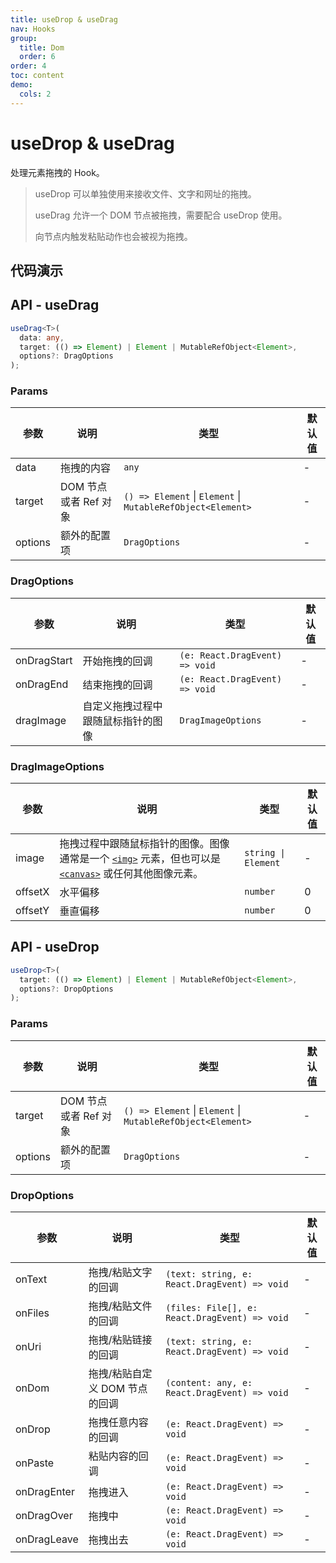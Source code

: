 ```yaml
---
title: useDrop & useDrag
nav: Hooks
group:
  title: Dom
  order: 6
order: 4
toc: content
demo:
  cols: 2
---
```


# useDrop & useDrag

处理元素拖拽的 Hook。

> useDrop 可以单独使用来接收文件、文字和网址的拖拽。
>
> useDrag 允许一个 DOM 节点被拖拽，需要配合 useDrop 使用。
>
> 向节点内触发粘贴动作也会被视为拖拽。

## 代码演示

<code src="./demo/demo1.tsx"></code>
<code src="./demo/demo2.tsx"></code>

## API - useDrag

```typescript
useDrag<T>(
  data: any,
  target: (() => Element) | Element | MutableRefObject<Element>,
  options?: DragOptions
);
```

### Params

| 参数    | 说明                  | 类型                                                        | 默认值 |
| ------- | --------------------- | ----------------------------------------------------------- | ------ |
| data    | 拖拽的内容            | `any`                                                       | -      |
| target  | DOM 节点或者 Ref 对象 | `() => Element` \| `Element` \| `MutableRefObject<Element>` | -      |
| options | 额外的配置项          | `DragOptions`                                               | -      |

### DragOptions

| 参数        | 说明                               | 类型                           | 默认值 |
| ----------- | ---------------------------------- | ------------------------------ | ------ |
| onDragStart | 开始拖拽的回调                     | `(e: React.DragEvent) => void` | -      |
| onDragEnd   | 结束拖拽的回调                     | `(e: React.DragEvent) => void` | -      |
| dragImage   | 自定义拖拽过程中跟随鼠标指针的图像 | `DragImageOptions`             | -      |

### DragImageOptions

| 参数    | 说明                                                                                                                                                                                                                                       | 类型                | 默认值 |
| ------- | ------------------------------------------------------------------------------------------------------------------------------------------------------------------------------------------------------------------------------------------ | ------------------- | ------ |
| image   | 拖拽过程中跟随鼠标指针的图像。图像通常是一个 [`<img>`](https://developer.mozilla.org/en-US/docs/Web/HTML/Element/img) 元素，但也可以是 [`<canvas>`](https://developer.mozilla.org/en-US/docs/Web/HTML/Element/canvas) 或任何其他图像元素。 | `string \| Element` | -      |
| offsetX | 水平偏移                                                                                                                                                                                                                                   | `number`            | 0      |
| offsetY | 垂直偏移                                                                                                                                                                                                                                   | `number`            | 0      |

## API - useDrop

```typescript
useDrop<T>(
  target: (() => Element) | Element | MutableRefObject<Element>,
  options?: DropOptions
);
```

### Params

| 参数    | 说明                  | 类型                                                        | 默认值 |
| ------- | --------------------- | ----------------------------------------------------------- | ------ |
| target  | DOM 节点或者 Ref 对象 | `() => Element` \| `Element` \| `MutableRefObject<Element>` | -      |
| options | 额外的配置项          | `DragOptions`                                               | -      |

### DropOptions

| 参数        | 说明                           | 类型                                          | 默认值 |
| ----------- | ------------------------------ | --------------------------------------------- | ------ |
| onText      | 拖拽/粘贴文字的回调            | `(text: string, e: React.DragEvent) => void`  | -      |
| onFiles     | 拖拽/粘贴文件的回调            | `(files: File[], e: React.DragEvent) => void` | -      |
| onUri       | 拖拽/粘贴链接的回调            | `(text: string, e: React.DragEvent) => void`  | -      |
| onDom       | 拖拽/粘贴自定义 DOM 节点的回调 | `(content: any, e: React.DragEvent) => void`  | -      |
| onDrop      | 拖拽任意内容的回调             | `(e: React.DragEvent) => void`                | -      |
| onPaste     | 粘贴内容的回调                 | `(e: React.DragEvent) => void`                | -      |
| onDragEnter | 拖拽进入                       | `(e: React.DragEvent) => void`                | -      |
| onDragOver  | 拖拽中                         | `(e: React.DragEvent) => void`                | -      |
| onDragLeave | 拖拽出去                       | `(e: React.DragEvent) => void`                | -      |
